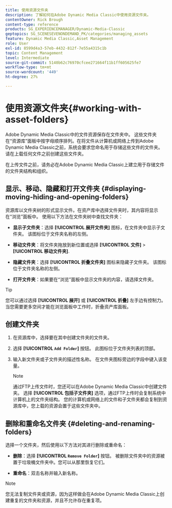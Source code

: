 ```yaml
---
title: 使用资源文件夹
description: 了解如何在Adobe Dynamic Media Classic中使用资源文件夹。
contentOwner: Rick Brough
content-type: reference
products: SG_EXPERIENCEMANAGER/Dynamic-Media-Classic
geptopics: SG_SCENESEVENONDEMAND_PK/categories/managing_assets
feature: Dynamic Media Classic,Asset Management
role: User
exl-id: 8599d4a3-57eb-4432-812f-7e55a4315c1b
topic: Content Management
level: Intermediate
source-git-commit: 5140b62c76970cfcee271664f11b1ff605625fe7
workflow-type: tm+mt
source-wordcount: '449'
ht-degree: 27%

---
```


# 使用资源文件夹{#working-with-asset-folders}

Adobe Dynamic Media Classic中的文件资源保存在文件夹中。 这些文件夹在“资源库”面板中按字母顺序排列。在将文件从计算机或网络上传到Adobe Dynamic Media Classic之前，系统会要求您命名用于存储这些文件的文件夹。 请在上载任何文件之前创建这些文件夹。

在上传文件之前，请务必在Adobe Dynamic Media Classic上建立用于存储文件的文件夹结构和组织。

## 显示、移动、隐藏和打开文件夹 {#displaying-moving-hiding-and-opening-folders}

资源库以文件夹树的形式显示文件。在资产库中选择文件夹时，其内容将显示在“浏览”面板中。 使用以下方法在文件夹树中查找文件夹：

* **显示子文件夹**：选择 **[!UICONTROL 展开文件夹]** 图标，在文件夹中显示子文件夹。 该图标位于文件夹名称的左侧。

* **移动文件夹**：将文件夹拖放到新位置或选择 **[!UICONTROL 文件]** > **[!UICONTROL 移动文件夹]**.

* **隐藏文件夹**：选择 **[!UICONTROL 折叠文件夹]** 图标来隐藏子文件夹。 该图标位于文件夹名称的左侧。

* **打开文件夹**：如果要在“浏览”面板中显示文件夹的内容，请选择文件夹。

>[!TIP]
>
>您可以通过选择 **[!UICONTROL 展开]** 或 **[!UICONTROL 折叠]** 左手边有控制力。 当您需要更多空间才能在浏览面板中工作时，折叠资产库面板。

## 创建文件夹

1. 在资源库中，选择要在其中创建文件夹的文件夹。
1. 选择 **[!UICONTROL `Add Folder`]** 按钮。 此图标位于文件夹列表的顶部。
1. 输入新文件夹或子文件夹的描述性名称。 在文件夹图标旁边的字段中键入该变量。

   >[!NOTE]
   >
   >通过FTP上传文件时，您还可以在Adobe Dynamic Media Classic中创建文件夹。 选择 **[!UICONTROL 包括子文件夹]** 选项，通过FTP上传时会复制系统中计算机上的文件夹结构。 您的计算机或网络上的文件和子文件夹都会复制到资源库中，您上载的资源会置于这些文件夹中。

## 删除和重命名文件夹 {#deleting-and-renaming-folders}

选择一个文件夹，然后使用以下方法对其进行删除或重命名：

* **删除**：选择 **[!UICONTROL `Remove Folder`]** 按钮。 被删除文件夹中的资源被置于垃圾桶文件夹中。您可以从那里恢复它们。

* **重命名**：双击名称并输入新名称。

>[!NOTE]
>
>您无法复制文件夹或资源，因为这样做会在Adobe Dynamic Media Classic上创建重复的文件夹和资源，并且不允许存在重复项。
